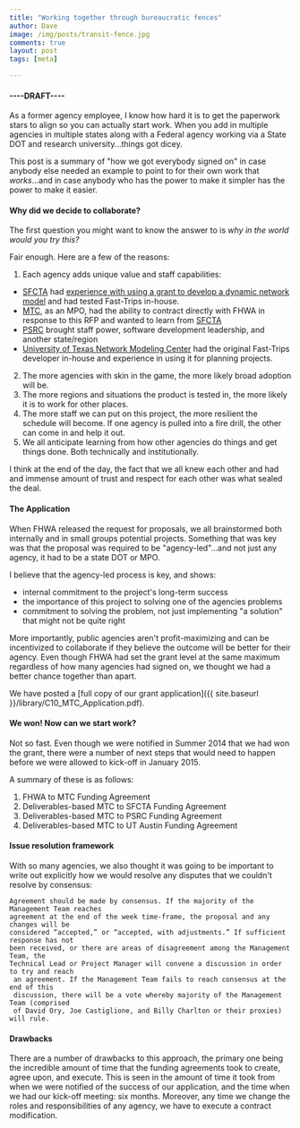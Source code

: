 ```yaml
---
title: "Working together through bureaucratic fences"
author: Dave
image: /img/posts/transit-fence.jpg
comments: true
layout: post
tags: [meta]

---
```


#### ----DRAFT----

As a former agency employee, I know how hard it is to get the paperwork stars to align
so you can actually start work.  When you add in multiple agencies in multiple states along
with a Federal agency working via a State DOT and research university...things got dicey.

This post is a summary of "how we got everybody signed on" in case anybody else needed an
 example to point to for their own work that *works*...and in case anybody who has the power
  to make it simpler has the power to make it easier.

#### Why did we decide to collaborate?

The first question you might want to know the answer to is *why in the world would you try this?*

Fair enough.  Here are a few of the reasons:

1. Each agency adds unique value and staff capabilities:
  * [SFCTA](http://www.sfcta.org/modeling) had [experience with using a grant to develop a dynamic 
  network model](www.github.com/sfcta/dta) and had tested Fast-Trips in-house.
  * [MTC](http://www.mtc.ca.gov), as an MPO, had the ability to contract directly with FHWA in response to this RFP and 
  wanted to learn from [SFCTA](http://www.sfcta.org/modeling)
  * [PSRC](http://www.psrc.org) brought staff power, software development leadership, and another state/region
  * [University of Texas Network Modeling Center](http://ctr.utexas.edu/nmc) had the original Fast-Trips developer
  in-house and experience in using it for planning projects.
2. The more agencies with skin in the game, the more likely broad adoption will be.
3. The more regions and situations the product is tested in, the more likely it is to work for other places. 
4. The more staff we can put on this project, the more resilient the schedule will become.  If one agency
is pulled into a fire drill, the other can come in and help it out.
5. We all anticipate learning from how other agencies do things and get things done.  Both technically and institutionally.

<!--break-->

I think at the end of the day, the fact that we all knew each other and had and immense amount
of trust and respect for each other was what sealed the deal.  

#### The Application

When FHWA released the request for proposals, we all brainstormed both internally and
in small groups potential projects.  Something that was key was that the proposal was required 
to be "agency-led"...and not just any agency, it had to be a state DOT or MPO.

I believe that the agency-led process is key, and shows:

* internal commitment to the project's long-term success
* the importance of this project to solving one of the agencies problems
* commitment to solving the problem, not just implementing "a solution" that might not be quite right

More importantly, public agencies aren't profit-maximizing and can be incentivized to collaborate
if they believe the outcome will be better for their agency.  Even though FHWA had set the 
grant level at the same maximum regardless of how many agencies had signed on, we thought we
had a better chance together than apart.

We have posted a [full copy of our grant application]({{ site.baseurl }}/library/C10_MTC_Application.pdf).

#### We won!  Now can we start work?

Not so fast.  Even though we were notified in Summer 2014 that we had won the grant, there 
were a number of next steps that would need to happen before we were allowed to kick-off in 
January 2015.

A summary of these is as follows:

1. FHWA to MTC Funding Agreement
2. Deliverables-based MTC to SFCTA Funding Agreement
3. Deliverables-based MTC to PSRC Funding Agreement
4. Deliverables-based MTC to UT Austin Funding Agreement

#### Issue resolution framework

With so many agencies, we also thought it was going to be important to write out explicitly
how we would resolve any disputes that we couldn't resolve by consensus:

	Agreement should be made by consensus. If the majority of the Management Team reaches 
	agreement at the end of the week time-frame, the proposal and any changes will be 
	considered “accepted,” or “accepted, with adjustments.” If sufficient response has not 
	been received, or there are areas of disagreement among the Management Team, the 
	Technical Lead or Project Manager will convene a discussion in order to try and reach
	 an agreement. If the Management Team fails to reach consensus at the end of this 
	 discussion, there will be a vote whereby majority of the Management Team (comprised 
	 of David Ory, Joe Castiglione, and Billy Charlton or their proxies) will rule.

#### Drawbacks

There are a number of drawbacks to this approach, the primary one being the incredible
amount of time that the funding agreements took to create, agree upon, and execute.  This
is seen in the amount of time it took from when we were notified of the success of our application,
and the time when we had our kick-off meeting:  six months.  Moreover, any time we change
the roles and responsibilities of any agency, we have to execute a contract modification.

